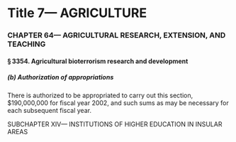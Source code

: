 
# Title 7— AGRICULTURE
### CHAPTER 64— AGRICULTURAL RESEARCH, EXTENSION, AND TEACHING
#### § 3354. Agricultural bioterrorism research and development
##### (b) Authorization of appropriations

There is authorized to be appropriated to carry out this section, $190,000,000 for fiscal year 2002, and such sums as may be necessary for each subsequent fiscal year.

SUBCHAPTER XIV— INSTITUTIONS OF HIGHER EDUCATION IN INSULAR AREAS

